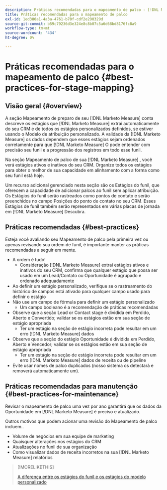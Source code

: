 ```yaml
---
description: Práticas recomendadas para o mapeamento de palco - [!DNL Marketo Measure] - Documentação do produto
title: Práticas recomendadas para o mapeamento de palco
exl-id: 1ed380a1-4a3a-4761-b70f-cdf2e290329d
source-git-commit: b59c79236d3e324e8c8b07c5a6d68bd8176fc8a9
workflow-type: tm+mt
source-wordcount: '434'
ht-degree: 0%

---
```


# Práticas recomendadas para o mapeamento de palco {#best-practices-for-stage-mapping}

## Visão geral {#overview}

A seção Mapeamento de preparo de seu [!DNL Marketo Measure] conta descreve os estágios que [!DNL Marketo Measure] extrai automaticamente do seu CRM e de todos os estágios personalizados definidos, se estiver usando o Modelo de atribuição personalizado. A validade da [!DNL Marketo Measure] os dados dependem que esses estágios sejam ordenados corretamente para que [!DNL Marketo Measure] O pode entender com precisão seu funil e a progressão dos registros em todo esse funil.

Na seção Mapeamento de palco de sua [!DNL Marketo Measure] , você verá estágios ativos e inativos do seu CRM. Organize todos os estágios para obter o melhor de sua capacidade em alinhamento com a forma como seu funil está hoje.

Um recurso adicional gerenciado nesta seção são os Estágios do funil, que oferecem a capacidade de adicionar palcos ao funil sem aplicar atribuição. Os Estágios do funil serão rastreados como pontos de contato e serão preenchidos no campo Posições do ponto de contato no seu CRM. Esses Estágios de funil também serão representados em várias placas de jornada em [!DNL Marketo Measure] Descubra.

## Práticas recomendadas {#best-practices}

Esteja você avaliando seu Mapeamento de palco pela primeira vez ou apenas revisando sua ordem de funil, é importante manter as práticas recomendadas a seguir em mente.

* A ordem é tudo!
   * Consideração [!DNL Marketo Measure] extrai estágios ativos e inativos do seu CRM, confirma que qualquer estágio que possa ser usado em um Lead/Contato ou Oportunidade é agrupado e ordenado adequadamente
* Ao definir um estágio personalizado, verifique se o rastreamento do histórico de campos está ativado para qualquer campo usado para definir o estágio
* Não use um campo de fórmula para definir um estágio personalizado
   * Um campo booleano é a recomendação de práticas recomendadas
* Observe que a seção Lead or Contact stage é dividida em Perdido, Aberto e Convertido; validar se os estágios estão em sua seção de estágio apropriada
   * Ter um estágio na seção de estágio incorreta pode resultar em um erro [!DNL Marketo Measure] dados
* Observe que a seção do estágio Oportunidade é dividida em Perdido, Aberto e Vencedor; validar se os estágios estão em sua seção de estágio apropriada
   * Ter um estágio na seção de estágio incorreta pode resultar em um erro [!DNL Marketo Measure] dados de receita ou de pipeline
* Evite usar nomes de palco duplicados (nosso sistema os detectará e removerá automaticamente um).

## Práticas recomendadas para manutenção {#best-practices-for-maintenance}

Revisar o mapeamento de palco uma vez por ano garantirá que os dados da Oportunidade em [!DNL Marketo Measure] é preciso e atualizado.

Outros motivos que podem acionar uma revisão do Mapeamento de palco incluem..

* Volume de negócios em sua equipe de marketing
* Quaisquer alterações nos estágios do CRM
* Atualizações no funil de sua organização
* Como visualizar dados de receita incorretos na sua [!DNL Marketo Measure] relatórios

>[!MORELIKETHIS]
>
>[A diferença entre os estágios do funil e os estágios do modelo personalizado](/help/advanced-marketo-measure-features/custom-attribution-models/custom-attribution-model-and-setup.md#the-difference-between-funnel-stages-and-custom-model-stages)
